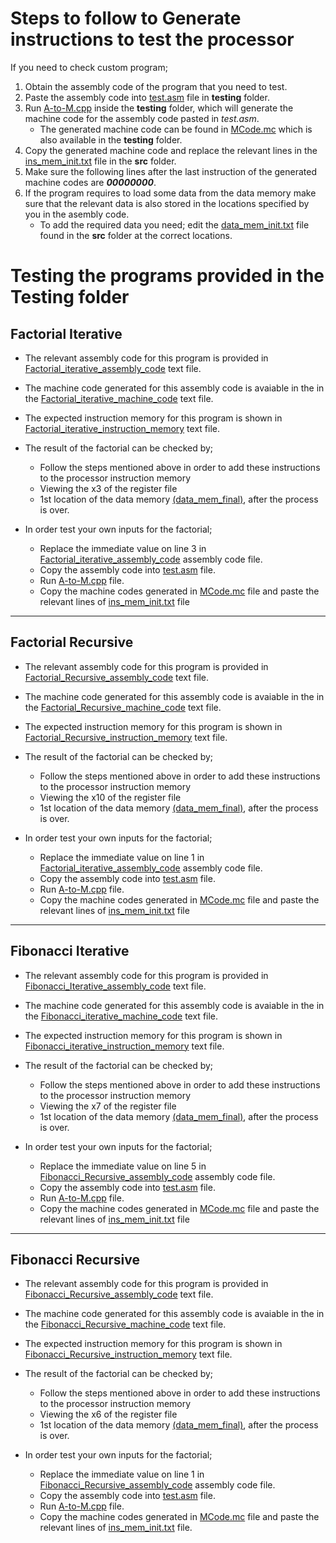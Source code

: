 # Steps to follow to Generate instructions to test the processor

If you need to check custom program;

1. Obtain the assembly code of the program that you need to test.
2. Paste the assembly code into [test.asm](test.asm) file in **testing** folder.
3. Run [A-to-M.cpp](A-to-M.cpp) inside the **testing** folder, which will generate the machine code for the assembly code pasted in _test.asm_.
   - The generated machine code can be found in [MCode.mc](MCode.mc) which is also available in the **testing** folder.
4. Copy the generated machine code and replace the relevant lines in the [ins_mem_init.txt](../src/ins_mem_init.txt) file in the **src** folder.
5. Make sure the following lines after the last instruction of the generated machine codes are **_00000000_**.
6. If the program requires to load some data from the data memory make sure that the relevant data is also stored in the locations specified by you in the asembly code.
   - To add the required data you need; edit the [data_mem_init.txt](../src/data_mem_init.txt) file found in the **src** folder at the correct locations.

# Testing the programs provided in the Testing folder

## Factorial Iterative

- The relevant assembly code for this program is provided in [Factorial_iterative_assembly_code](Factorial_iterative/Factorial_iterative_assembly_code.txt) text file.

- The machine code generated for this assembly code is avaiable in the in the [Factorial_iterative_machine_code](Factorial_iterative/Factorial_iterative_machine_code.txt) text file.

- The expected instruction memory for this program is shown in [Factorial_iterative_instruction_memory](Factorial_iterative/Factorial_iterative_instruction_memory.txt) text file.

- The result of the factorial can be checked by;

  - Follow the steps mentioned above in order to add these instructions to the processor instruction memory
  - Viewing the x3 of the register file
  - 1st location of the data memory [(data_mem_final)](../src/data_mem_final.txt), after the process is over.

- In order test your own inputs for the factorial;
  - Replace the immediate value on line 3 in [Factorial_iterative_assembly_code](Factorial_iterative/Factorial_iterative_assembly_code.txt) assembly code file.
  - Copy the assembly code into [test.asm](test.asm) file.
  - Run [A-to-M.cpp](A-to-M.cpp) file.
  - Copy the machine codes generated in [MCode.mc](MCode.mc) file and paste the relevant lines of [ins_mem_init.txt](../src/ins_mem_init.txt) file

---

## Factorial Recursive

- The relevant assembly code for this program is provided in [Factorial_Recursive_assembly_code](Factorial_Recursive/Factorial_Recursive_assembly_code.txt) text file.

- The machine code generated for this assembly code is avaiable in the in the [Factorial_Recursive_machine_code](Factorial_Recursive/Factorial_Recursive_machine_code.txt) text file.

- The expected instruction memory for this program is shown in [Factorial_Recursive_instruction_memory](Factorial_Recursive/Factorial_Recursive_instruction_memory.txt) text file.

- The result of the factorial can be checked by;

  - Follow the steps mentioned above in order to add these instructions to the processor instruction memory
  - Viewing the x10 of the register file
  - 1st location of the data memory [(data_mem_final)](../src/data_mem_final.txt), after the process is over.

- In order test your own inputs for the factorial;
  - Replace the immediate value on line 1 in [Factorial_iterative_assembly_code](Factorial_Recursive/Factorial_iterative_assembly_code.txt) assembly code file.
  - Copy the assembly code into [test.asm](test.asm) file.
  - Run [A-to-M.cpp](A-to-M.cpp) file.
  - Copy the machine codes generated in [MCode.mc](MCode.mc) file and paste the relevant lines of [ins_mem_init.txt](../src/ins_mem_init.txt) file

---

## Fibonacci Iterative

- The relevant assembly code for this program is provided in [Fibonacci_Iterative_assembly_code](Finonacci_iterative/Fibonacci_Iterative_assembly_code.txt) text file.

- The machine code generated for this assembly code is avaiable in the in the [Fibonacci_iterative_machine_code](Finonacci_iterative/Fibonacci_iterative_machine_code.txt) text file.

- The expected instruction memory for this program is shown in [Fibonacci_iterative_instruction_memory](Finonacci_iterative/Fibonacci_iterative_instruction_memory.txt) text file.

- The result of the factorial can be checked by;

  - Follow the steps mentioned above in order to add these instructions to the processor instruction memory
  - Viewing the x7 of the register file
  - 1st location of the data memory [(data_mem_final)](../src/data_mem_final.txt), after the process is over.

- In order test your own inputs for the factorial;
  - Replace the immediate value on line 5 in [Fibonacci_Recursive_assembly_code](Finonacci_iterative/Fibonacci_Recursive_assembly_code.txt) assembly code file.
  - Copy the assembly code into [test.asm](test.asm) file.
  - Run [A-to-M.cpp](A-to-M.cpp) file.
  - Copy the machine codes generated in [MCode.mc](MCode.mc) file and paste the relevant lines of [ins_mem_init.txt](../src/ins_mem_init.txt) file

---

## Fibonacci Recursive

- The relevant assembly code for this program is provided in [Fibonacci_Recursive_assembly_code](Fibonacci_Recursive/Fibonacci_Recursive_assembly_code.txt) text file.

- The machine code generated for this assembly code is avaiable in the in the [Fibonacci_Recursive_machine_code](Fibonacci_Recursive/Fibonacci_Recursive_machine_code.txt) text file.

- The expected instruction memory for this program is shown in [Fibonacci_Recursive_instruction_memory](Fibonacci_Recursive/Fibonacci_Recursive_instruction_memory.txt) text file.

- The result of the factorial can be checked by;

  - Follow the steps mentioned above in order to add these instructions to the processor instruction memory
  - Viewing the x6 of the register file
  - 1st location of the data memory [(data_mem_final)](../src/data_mem_final.txt), after the process is over.

- In order test your own inputs for the factorial;
  - Replace the immediate value on line 1 in [Fibonacci_Recursive_assembly_code](Fibonacci_Recursive/Fibonacci_Recursive_assembly_code.txt) assembly code file.
  - Copy the assembly code into [test.asm](test.asm) file.
  - Run [A-to-M.cpp](A-to-M.cpp) file.
  - Copy the machine codes generated in [MCode.mc](MCode.mc) file and paste the relevant lines of [ins_mem_init.txt](../src/ins_mem_init.txt) file.
